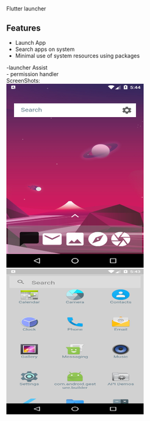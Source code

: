 #
Flutter launcher 


## Features

* Launch App
* Search apps on system
* Minimal use of system resources
using packages
<div>-launcher Assist
  </div>
  <div>
- permission handler</div>



<div>ScreenShots:</div>
<div>
<img src="/screenshots/screenshot.png" height=480 width=360>
<img src="/screenshots/screenshot2.png" height=380 width=360 >
</div>

